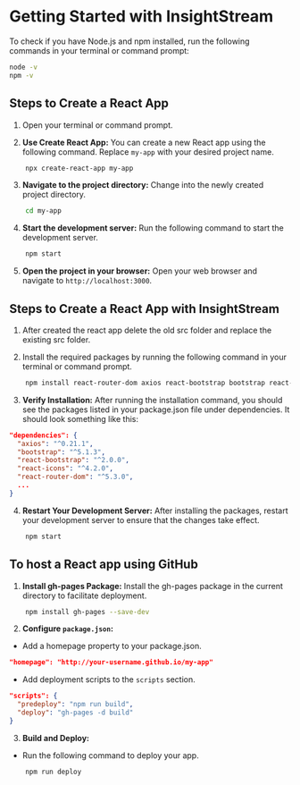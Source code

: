 # Getting Started with InsightStream

To check if you have Node.js and npm installed, run the following commands in your terminal or command prompt:

```bash
node -v
npm -v
```

## Steps to Create a React App

1. Open your terminal or command prompt.

2. **Use Create React App:** You can create a new React app using the following command. Replace `my-app` with your desired project name.
```bash
    npx create-react-app my-app
```

3. **Navigate to the project directory:** Change into the newly created project directory.
```bash
    cd my-app
```

4. **Start the development server:** Run the following command to start the development server.
```bash
    npm start
```

5. **Open the project in your browser:** Open your web browser and navigate to `http://localhost:3000`.

## Steps to Create a React App with InsightStream

1. After created the react app delete the old src folder and replace the existing src folder.

2. Install the required packages by running the following command in your terminal or command prompt.
```bash
    npm install react-router-dom axios react-bootstrap bootstrap react-icons
```

3. **Verify Installation:** After running the installation command, you should see the packages listed in your package.json file under dependencies. It should look something like this:

```json
"dependencies": {
  "axios": "^0.21.1",
  "bootstrap": "^5.1.3",
  "react-bootstrap": "^2.0.0",
  "react-icons": "^4.2.0",
  "react-router-dom": "^5.3.0",
  ...
}
```

4. **Restart Your Development Server:** After installing the packages, restart your development server to ensure that the changes take effect.

```bash
    npm start
```

## To host a React app using GitHub

1. **Install gh-pages Package:**
    Install the gh-pages package in the current directory to facilitate deployment.
```bash
    npm install gh-pages --save-dev
```

2. **Configure `package.json`:**

+ Add a homepage property to your package.json.
```json
"homepage": "http://your-username.github.io/my-app"
```
+ Add deployment scripts to the `scripts` section.
```json
"scripts": {
  "predeploy": "npm run build",
  "deploy": "gh-pages -d build"
}
```

3. **Build and Deploy:**

+ Run the following command to deploy your app.
```bash
    npm run deploy
```